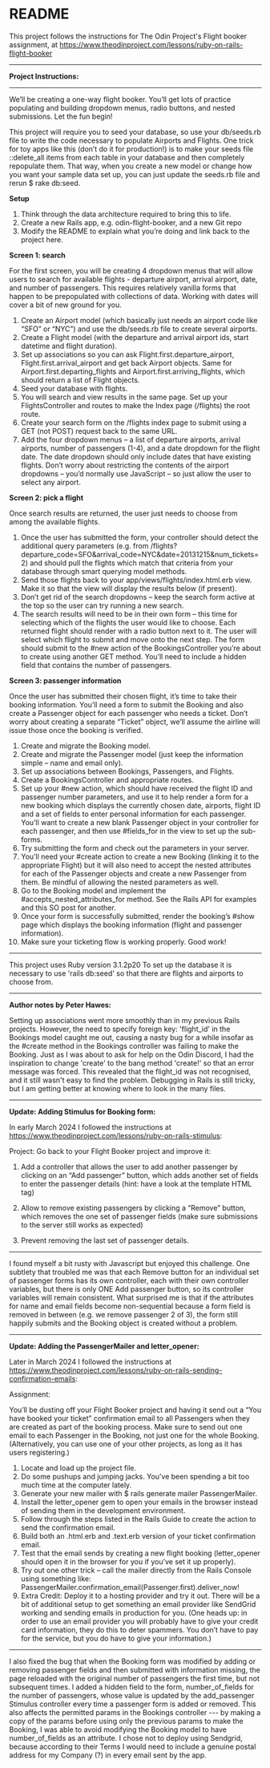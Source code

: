 # README

This project follows the instructions for The Odin Project's Flight booker assignment, at https://www.theodinproject.com/lessons/ruby-on-rails-flight-booker 

------------------ 

**Project Instructions:**

------------------  

We’ll be creating a one-way flight booker. You’ll get lots of practice populating and building dropdown menus, radio buttons, and nested submissions. Let the fun begin!

This project will require you to seed your database, so use your db/seeds.rb file to write the code necessary to populate Airports and Flights. One trick for toy apps like this (don’t do it for production!) is to make your seeds file ::delete_all items from each table in your database and then completely repopulate them. That way, when you create a new model or change how you want your sample data set up, you can just update the seeds.rb file and rerun $ rake db:seed.

**Setup**
1) Think through the data architecture required to bring this to life.  
2) Create a new Rails app, e.g. odin-flight-booker, and a new Git repo  
3) Modify the README to explain what you’re doing and link back to the project here.  


**Screen 1: search**  

For the first screen, you will be creating 4 dropdown menus that will allow users to search for available flights - departure airport, arrival airport, date, and number of passengers. This requires relatively vanilla forms that happen to be prepopulated with collections of data. Working with dates will cover a bit of new ground for you.

1) Create an Airport model (which basically just needs an airport code like “SFO” or “NYC”) and use the db/seeds.rb file to create several airports.
2) Create a Flight model (with the departure and arrival airport ids, start datetime and flight duration).
3) Set up associations so you can ask Flight.first.departure_airport, Flight.first.arrival_airport and get back Airport objects. Same for Airport.first.departing_flights and Airport.first.arriving_flights, which should return a list of Flight objects.
4) Seed your database with flights.
5) You will search and view results in the same page. Set up your FlightsController and routes to make the Index page (/flights) the root route.
6) Create your search form on the /flights index page to submit using a GET (not POST) request back to the same URL.
7) Add the four dropdown menus – a list of departure airports, arrival airports, number of passengers (1-4), and a date dropdown for the flight date. The date dropdown should only include dates that have existing flights. Don’t worry about restricting the contents of the airport dropdowns – you’d normally use JavaScript – so just allow the user to select any airport. 

**Screen 2: pick a flight**  

Once search results are returned, the user just needs to choose from among the available flights.

1) Once the user has submitted the form, your controller should detect the additional query parameters (e.g. from /flights?departure_code=SFO&arrival_code=NYC&date=20131215&num_tickets=2) and should pull the flights which match that criteria from your database through smart querying model methods.
2) Send those flights back to your app/views/flights/index.html.erb view. Make it so that the view will display the results below (if present).
3) Don’t get rid of the search dropdowns – keep the search form active at the top so the user can try running a new search.
4) The search results will need to be in their own form – this time for selecting which of the flights the user would like to choose. Each returned flight should render with a radio button next to it. The user will select which flight to submit and move onto the next step. The form should submit to the #new action of the BookingsController you’re about to create using another GET method. You’ll need to include a hidden field that contains the number of passengers.

**Screen 3: passenger information**  

Once the user has submitted their chosen flight, it’s time to take their booking information. You’ll need a form to submit the Booking and also create a Passenger object for each passenger who needs a ticket. Don’t worry about creating a separate “Ticket” object, we’ll assume the airline will issue those once the booking is verified.

1) Create and migrate the Booking model.
2) Create and migrate the Passenger model (just keep the information simple – name and email only).
3) Set up associations between Bookings, Passengers, and Flights.
4) Create a BookingsController and appropriate routes.
5) Set up your #new action, which should have received the flight ID and passenger number parameters, and use it to help render a form for a new booking which displays the currently chosen date, airports, flight ID and a set of fields to enter personal information for each passenger. You’ll want to create a new blank Passenger object in your controller for each passenger, and then use #fields_for in the view to set up the sub-forms.
6) Try submitting the form and check out the parameters in your server.
7) You’ll need your #create action to create a new Booking (linking it to the appropriate Flight) but it will also need to accept the nested attributes for each of the Passenger objects and create a new Passenger from them. Be mindful of allowing the nested parameters as well.
8) Go to the Booking model and implement the #accepts_nested_attributes_for method. See the Rails API for examples and this SO post for another.
9) Once your form is successfully submitted, render the booking’s #show page which displays the booking information (flight and passenger information).
10) Make sure your ticketing flow is working properly. Good work!

-------------------------  

This project uses Ruby version 3.1.2p20 
To set up the database it is necessary to use 'rails db:seed' so that there are flights and airports to choose from.

--------------------------

**Author notes by Peter Hawes:**  

Setting up associations went more smoothly than in my previous Rails projects. However, the need to specify foreign key: 'flight_id' in the Bookings model caught me out, causing a nasty bug for a while insofar as the #create method in the Bookings controller was failing to make the Booking. Just as I was about to ask for help on the Odin Discord, I had the inspiration to change 'create' to the bang method 'create!' so that an error message was forced. This revealed that the flight_id was not recognised, and it still wasn't easy to find the problem. Debugging in Rails is still tricky, but I am getting better at knowing where to look in the many files.

--------------------------

**Update: Adding Stimulus for Booking form:**

In early March 2024 I followed the instructions at https://www.theodinproject.com/lessons/ruby-on-rails-stimulus:

Project: Go back to your Flight Booker project and improve it:  

1)  Add a controller that allows the user to add another passenger by clicking on an “Add passenger” button, which adds another set of fields to enter the passenger details (hint: have a look at the template HTML tag)  

2)  Allow to remove existing passengers by clicking a “Remove” button, which removes the one set of passenger fields (make sure submissions to the server still works as expected)  

3)  Prevent removing the last set of passenger details.

-----------------------------

I found myself a bit rusty with Javascript but enjoyed this challenge. One subtlety that troubled me was that each Remove button for an individual set of passenger forms has its own controller, each with their own controller variables, but there is only ONE Add passenger button, so its controller variables will remain consistent. What surprised me is that if the attributes for name and email fields become non-sequential because a form field is removed in between (e.g. we remove passenger 2 of 3), the form still happily submits and the Booking object is created without a problem.

-----------------------------

**Update: Adding the PassengerMailer and letter_opener:**

Later in March 2024 I followed the instructions at https://www.theodinproject.com/lessons/ruby-on-rails-sending-confirmation-emails:

Assignment:  

You’ll be dusting off your Flight Booker project and having it send out a “You have booked your ticket” confirmation email to all Passengers when they are created as part of the booking process. Make sure to send out one email to each Passenger in the Booking, not just one for the whole Booking. (Alternatively, you can use one of your other projects, as long as it has users registering.)  

1)  Locate and load up the project file.  
2)  Do some pushups and jumping jacks. You’ve been spending a bit too much time at the computer lately.
3)  Generate your new mailer with $ rails generate mailer PassengerMailer.
4)  Install the letter_opener gem to open your emails in the browser instead of sending them in the development environment.  
5)  Follow through the steps listed in the Rails Guide to create the action to send the confirmation email.  
6)  Build both an .html.erb and .text.erb version of your ticket confirmation email.  
7)  Test that the email sends by creating a new flight booking (letter_opener should open it in the browser for you if you’ve set it up properly).  
8)  Try out one other trick – call the mailer directly from the Rails Console using something like:  
PassengerMailer.confirmation_email(Passenger.first).deliver_now!
9)  Extra Credit: Deploy it to a hosting provider and try it out. There will be a bit of additional setup to get something an email provider like SendGrid working and sending emails in production for you.
(One heads up: in order to use an email provider you will probably have to give your credit card information, they do this to deter spammers. You don’t have to pay for the service, but you do have to give your information.)  

---------------------------------

I also fixed the bug that when the Booking form was modified by adding or removing passenger fields and then submitted with information missing, the page reloaded with the original number of passengers the first time, but not subsequent times. I added a hidden field to the form, number_of_fields for the number of passengers, whose value is updated by the add_passenger Stimulus controller every time a passenger form is added or removed. This also affects the permitted params in the Bookings controller --- by making a copy of the params before using only the previous params to make the Booking, I was able to avoid modifying the Booking model to have number_of_fields as an attribute. I chose not to deploy using Sendgrid, because according to their Terms I would need to include a genuine postal address for my Company (?) in every email sent by the app.